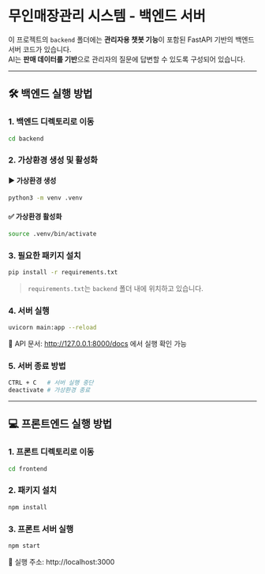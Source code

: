 # 무인매장관리 시스템 - 백엔드 서버

이 프로젝트의 `backend` 폴더에는 **관리자용 챗봇 기능**이 포함된 FastAPI 기반의 백엔드 서버 코드가 있습니다. <br>
AI는 **판매 데이터를 기반**으로 관리자의 질문에 답변할 수 있도록 구성되어 있습니다.

---

## 🛠️ 백엔드 실행 방법

### 1. 백엔드 디렉토리로 이동
```bash
cd backend
```

### 2. 가상환경 생성 및 활성화
#### ▶️ 가상환경 생성
```bash
python3 -m venv .venv  
```

#### ✅ 가상환경 활성화
```bash
source .venv/bin/activate
```

### 3. 필요한 패키지 설치
```bash
pip install -r requirements.txt
```

> `requirements.txt`는 `backend` 폴더 내에 위치하고 있습니다.

### 4. 서버 실행
```bash
uvicorn main:app --reload
```
🔗 API 문서: http://127.0.0.1:8000/docs 에서 실행 확인 가능

### 5. 서버 종료 방법
```bash
CTRL + C   # 서버 실행 중단
deactivate # 가상환경 종료
```

---
## 💻 프론트엔드 실행 방법
### 1. 프론트 디렉토리로 이동
```bash
cd frontend
```

### 2. 패키지 설치
```bash
npm install
```

### 3. 프론트 서버 실행
```bash
npm start
```
🔗 실행 주소: http://localhost:3000

